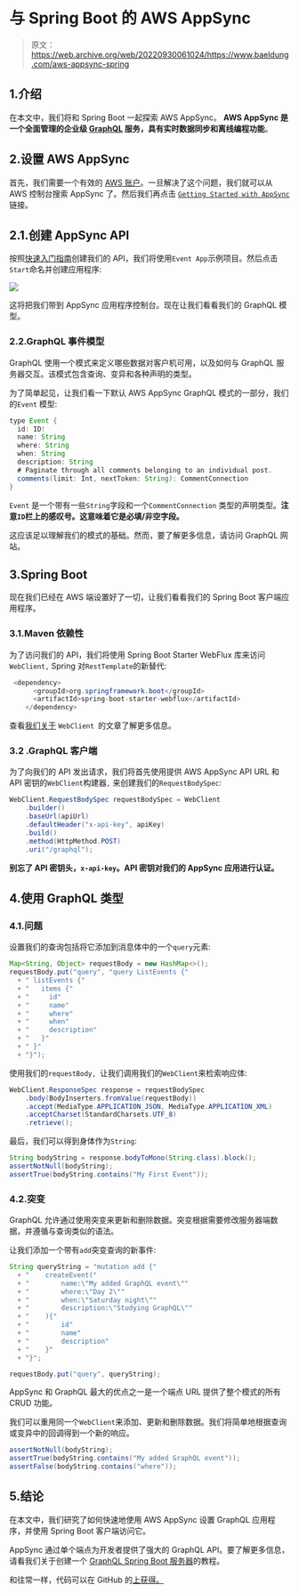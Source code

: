 # 与 Spring Boot 的 AWS AppSync

> 原文：<https://web.archive.org/web/20220930061024/https://www.baeldung.com/aws-appsync-spring>

## 1.介绍

在本文中，我们将和 Spring Boot 一起探索 AWS AppSync。 **AWS AppSync 是一个全面管理的企业级 [GraphQL](/web/20220628150656/https://www.baeldung.com/graphql) 服务，具有实时数据同步和离线编程功能**。

## 2.设置 AWS AppSync

首先，我们需要一个有效的 [AWS 账户](https://web.archive.org/web/20220628150656/https://aws.amazon.com/free/?all-free-tier.sort-by=item.additionalFields.SortRank&all-free-tier.sort-order=asc)。一旦解决了这个问题，我们就可以从 AWS 控制台搜索 AppSync 了。然后我们再点击 [`Getting Started with AppSync`](https://web.archive.org/web/20220628150656/https://docs.aws.amazon.com/appsync/latest/devguide/welcome.html) 链接。

## 2.1.创建 AppSync API

按照[快速入门指南](https://web.archive.org/web/20220628150656/https://docs.aws.amazon.com/appsync/latest/devguide/quickstart-launch-a-sample-schema.html)创建我们的 API，我们将使用`Event App`示例项目。然后点击`Start`命名并创建应用程序:

[![](img/8b10785a7eca1a8a1d463b44b62a866f.png)](/web/20220628150656/https://www.baeldung.com/wp-content/uploads/2020/05/aws_appsync.jpg)

这将把我们带到 AppSync 应用程序控制台。现在让我们看看我们的 GraphQL 模型。

### 2.2.GraphQL 事件模型

GraphQL 使用一个模式来定义哪些数据对客户机可用，以及如何与 GraphQL 服务器交互。该模式包含查询、变异和各种声明的类型。

为了简单起见，让我们看一下默认 AWS AppSync GraphQL 模式的一部分，我们的`Event` 模型:

```java
type Event {
  id: ID!
  name: String
  where: String
  when: String
  description: String
  # Paginate through all comments belonging to an individual post.
  comments(limit: Int, nextToken: String): CommentConnection
}
```

`Event` 是一个带有一些`String`字段和一个`CommentConnection` 类型的声明类型。**注意`ID`栏上的感叹号。这意味着它是必填/非空字段。**

这应该足以理解我们的模式的基础。然而，要了解更多信息，请访问 GraphQL 网站。

## 3.Spring Boot

现在我们已经在 AWS 端设置好了一切，让我们看看我们的 Spring Boot 客户端应用程序。

### 3.1.Maven 依赖性

为了访问我们的 API，我们将使用 Spring Boot Starter WebFlux 库来访问`WebClient,` Spring 对`RestTemplate`的新替代:

```java
 <dependency> 
      <groupId>org.springframework.boot</groupId> 
      <artifactId>spring-boot-starter-webflux</artifactId> 
    </dependency>
```

查看[我们关于](/web/20220628150656/https://www.baeldung.com/spring-5-webclient) `WebClient `的文章了解更多信息。

### 3.2 .GraphQL 客户端

为了向我们的 API 发出请求，我们将首先使用提供 AWS AppSync API URL 和 API 密钥的`WebClient`构建器`,` 来创建我们的`RequestBodySpec`:

```java
WebClient.RequestBodySpec requestBodySpec = WebClient
    .builder()
    .baseUrl(apiUrl)
    .defaultHeader("x-api-key", apiKey)
    .build()
    .method(HttpMethod.POST)
    .uri("/graphql");
```

**别忘了 API 密钥头，`x-api-key`。API 密钥对我们的 AppSync 应用进行认证。**

## 4.使用 GraphQL 类型

### 4.1.问题

设置我们的查询包括将它添加到消息体中的一个`query`元素:

```java
Map<String, Object> requestBody = new HashMap<>();
requestBody.put("query", "query ListEvents {" 
  + " listEvents {"
  + "   items {"
  + "     id"
  + "     name"
  + "     where"
  + "     when"
  + "     description"
  + "   }"
  + " }"
  + "}");
```

使用我们的`requestBody, `让我们调用我们的`WebClient`来检索响应体:

```java
WebClient.ResponseSpec response = requestBodySpec
    .body(BodyInserters.fromValue(requestBody))
    .accept(MediaType.APPLICATION_JSON, MediaType.APPLICATION_XML)
    .acceptCharset(StandardCharsets.UTF_8)
    .retrieve(); 
```

最后，我们可以得到身体作为`String`:

```java
String bodyString = response.bodyToMono(String.class).block();
assertNotNull(bodyString);
assertTrue(bodyString.contains("My First Event"));
```

### 4.2.突变

GraphQL 允许通过使用突变来更新和删除数据。突变根据需要修改服务器端数据，并遵循与查询类似的语法。

让我们添加一个带有`add`突变查询的新事件:

```java
String queryString = "mutation add {"
  + "    createEvent("
  + "        name:\"My added GraphQL event\""
  + "        where:\"Day 2\""
  + "        when:\"Saturday night\""
  + "        description:\"Studying GraphQL\""
  + "    ){"
  + "        id"
  + "        name"
  + "        description"
  + "    }"
  + "}";

requestBody.put("query", queryString);
```

AppSync 和 GraphQL 最大的优点之一是一个端点 URL 提供了整个模式的所有 CRUD 功能。

我们可以重用同一个`WebClient`来添加、更新和删除数据。我们将简单地根据查询或变异中的回调得到一个新的响应。

```java
assertNotNull(bodyString);
assertTrue(bodyString.contains("My added GraphQL event"));
assertFalse(bodyString.contains("where"));
```

## 5.结论

在本文中，我们研究了如何快速地使用 AWS AppSync 设置 GraphQL 应用程序，并使用 Spring Boot 客户端访问它。

AppSync 通过单个端点为开发者提供了强大的 GraphQL API。要了解更多信息，请看我们关于创建一个 [GraphQL Spring Boot 服务器](/web/20220628150656/https://www.baeldung.com/spring-graphql)的教程。

和往常一样，代码可以在 GitHub 的[上获得。](https://web.archive.org/web/20220628150656/https://github.com/eugenp/tutorials/tree/master/aws-modules/aws-app-sync)